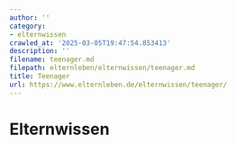 ```yaml
---
author: ''
category:
- elternwissen
crawled_at: '2025-03-05T19:47:54.853413'
description: ''
filename: teenager.md
filepath: elternleben/elternwissen/teenager.md
title: Teenager
url: https://www.elternleben.de/elternwissen/teenager/
---
```


#  Elternwissen


